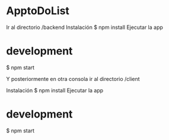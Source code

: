 # ApptoDoList

Ir al directorio /backend
Instalación
$ npm install
Ejecutar la app
# development
$ npm start

Y posteriormente en otra consola ir al directorio /client

Instalación
$ npm install
Ejecutar la app
# development
$ npm start
